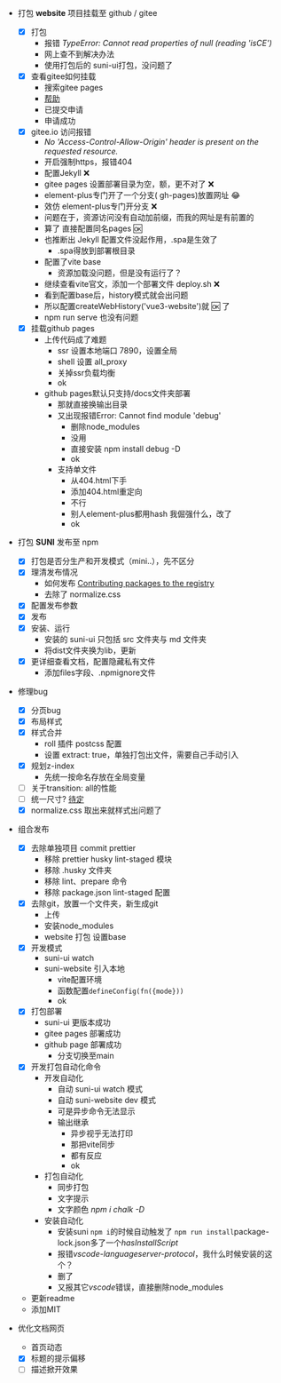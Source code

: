 * 打包 **website** 项目挂载至 github / gitee
  * [x] 打包
    * 报错 *TypeError: Cannot read properties of null (reading 'isCE')*
    * 网上查不到解决办法
    * 使用打包后的 suni-ui打包，没问题了
  * [x] 查看gitee如何挂载
    * 搜索gitee pages
    * [帮助](https://gitee.com/help/articles/4136#article-header3)
    * 已提交申请
    * 申请成功
  * [x] gitee.io 访问报错
    *  *No 'Access-Control-Allow-Origin' header is present on the requested resource.*
    * 开启强制https，报错404
    * 配置Jekyll ❌
    * gitee pages 设置部署目录为空，额，更不对了 ❌
    * element-plus专门开了一个分支( gh-pages)放置网址 😂
    * 效仿 element-plus专门开分支 ❌
    * 问题在于，资源访问没有自动加前缀，而我的网址是有前置的
    * 算了 直接配置同名pages :ok:
    *  也推断出 Jekyll 配置文件没起作用，.spa是生效了
       * .spa得放到部署根目录
    * 配置了vite base
      * 资源加载没问题，但是没有运行了？
    * 继续查看vite官文，添加一个部署文件 deploy.sh ❌
    * 看到配置base后，history模式就会出问题
    * 所以配置createWebHistory('vue3-website')就 :ok: 了
    * npm run serve 也没有问题
  * [x] 挂载github pages
    * 上传代码成了难题
      * ssr 设置本地端口 7890，设置全局
      * shell 设置 all_proxy
      * 关掉ssr负载均衡
      * ok
    * github pages默认只支持/docs文件夹部署
      * 那就直接换输出目录
      * 又出现报错Error: Cannot find module 'debug'
        * 删除node_modules
        * 没用
        * 直接安装 npm install debug -D
        * ok
      * 支持单文件
        * 从404.html下手
        * 添加404.html重定向
        * 不行
        * 别人element-plus都用hash 我倔强什么，改了
        * ok
* 打包 **SUNI** 发布至 npm
  * [x] 打包是否分生产和开发模式（mini..），先不区分
  * [x] 理清发布情况
    * 如何发布 [Contributing packages to the registry](https://docs.npmjs.com/packages-and-modules/contributing-packages-to-the-registry)
    * 去除了 normalize.css
  * [x] 配置发布参数
  * [x] 发布
  * [x] 安装、运行
    * 安装的 suni-ui 只包括 src 文件夹与 md 文件夹
    * 将dist文件夹换为lib，更新
  * [x] 更详细查看文档，配置隐藏私有文件
    * 添加files字段、.npmignore文件
* 修理bug
  * [x] 分页bug
  * [x] 布局样式
  * [x] 样式合并
    * roll 插件 postcss 配置
    * 设置 extract: true，单独打包出文件，需要自己手动引入
  * [x] 规划z-index
    * 先统一按命名存放在全局变量
  * [ ] 关于transition: all的性能
  * [ ] 统一尺寸? <u>待定</u>
  * [x] normalize.css 取出来就样式出问题了
* 组合发布
  * [x] 去除单独项目 commit prettier
    * 移除 prettier husky lint-staged 模块
    * 移除 .husky 文件夹
    * 移除 lint、prepare 命令
    * 移除 package.json lint-staged 配置
  * [x] 去除git，放置一个文件夹，新生成git
    * 上传
    * 安装node_modules
    * website 打包 设置base
  * [x] 开发模式
    * suni-ui watch
    * suni-website 引入本地
      * vite配置环境
      *  函数配置`defineConfig(fn({mode}))`
      * ok
  * [x] 打包部署
    * suni-ui 更版本成功
    * gitee pages 部署成功
    * github page 部署成功
      * 分支切换至main
  * [x] 开发打包自动化命令
    * 开发自动化
      * 自动 suni-ui watch 模式
      * 自动 suni-website dev 模式
      * 可是异步命令无法显示
      * 输出继承
        * 异步视乎无法打印
        * 那把vite同步
        * 都有反应
        * ok
    * 打包自动化
      * 同步打包
      * 文字提示
      * 文字颜色 *npm i chalk -D*
    * 安装自动化
      * 安装suni `npm i`的时候自动触发了 `npm run install`package-lock.json多了一个*hasInstallScript*
      * 报错*vscode-languageserver-protocol*，我什么时候安装的这个？
      * 删了
      * 又报其它*vscode*错误，直接删除node_modules
  * 更新readme
  * 添加MIT
* 优化文档网页

  * 首页动态

  * [x] 标题的提示偏移
  * [ ] 描述掀开效果
